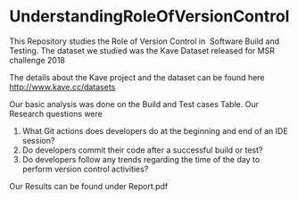 # UnderstandingRoleOfVersionControl
This Repository studies the Role of Version Control in  Software Build and Testing. The dataset we studied was the Kave Dataset released for MSR challenge 2018


The details about the Kave project and the dataset can be found here
http://www.kave.cc/datasets

Our basic analysis was done on the Build and Test cases Table. Our Research questions were

1) What Git actions does developers do at the beginning and end of an IDE
session?
2) Do developers commit their code after a successful build or test?
3) Do developers follow any trends regarding the time of the day to
perform version control activities?


Our Results can be found under Report.pdf
